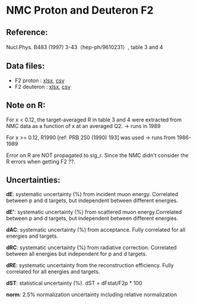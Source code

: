 # NMC Proton and Deuteron F2

## Reference: 
  Nucl.Phys. B483 (1997) 3-43（hep-ph/9610231）, table 3 and 4

## Data files: 
  * F2  proton     : [xlsx](../data/JAM/10020.xlsx), [csv](../data/JAM/csv/10020.csv)   
  * F2  deuteron   : [xlsx](../data/JAM/10039.xlsx), [csv](../data/JAM/csv/10039.csv)   

## Note on R: 

  For x < 0.12, the target-averaged R in table 3 and 4 were extracted from NMC data as a function of x at an averaged Q2. -> runs in 1989
  
  For x >= 0.12, R1990 [ref: PRB 250 (1990) 193] was used -> runs from 1986-1989
  
  Error on R are NOT propagated to sig_r. Since the NMC didn't consider the R errors when getting F2 ??.


## Uncertainties:
__dE__:    systematic uncertainty (%) from incident muon energy. Correlated between p and d targets, but independent between different energies.

__dE'__:   systematic uncertainty (%) from scattered muon energy.Correlated between p and d targets, but independent between different energies.

__dAC__:   systematic uncertainty (%) from acceptance. Fully correlated for all energies and targets.

__dRC__:   systematic uncertainty (%) from radiative correction. Correlated between all energies but independent for p and d targets.

__dRE__:   systematic uncertainty from the reconstruction efficiency. Fully correlated for all energies and targets.

__dST__:   statistical uncertainty (%). dST = dFstat/F2p * 100

__norm__:  2.5% normalization uncertainty including relative normalization
